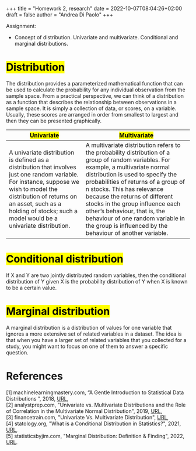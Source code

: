 +++
title = "Homework 2, research"
date = 2022-10-07T08:04:26+02:00
draft = false
author = "Andrea Di Paolo"
+++

Assignment: 
<ul>

<li> Concept of distribution. Univariate and multivariate. Conditional and marginal distributions.</li>
</ul>
<!--more-->

# <mark> Distribution </mark>
The distribution provides a parameterized mathematical function that can be used to calculate the probability for any individual observation from the sample space. 
From a practical perspective, we can think of a distribution as a function that describes the relationship between observations in a sample space.
It is simply a collection of data, or scores, on a variable. Usually, these scores are arranged in order from smallest to largest and then they can be presented graphically.

<table>
  <thead>
    <tr>
      <th><mark>Univariate</mark></th>
      <th><mark>Multivariate</mark></th>
    </tr>
  </thead>
  <tbody>
  <tr>
  <td>
   A univariate distribution is defined as a distribution that involves just one random variable. For instance, suppose we wish to model the distribution of returns on an asset, such as a holding of stocks; such a model would be a univariate distribution.
  
  </td>
  <td>
A multivariate distribution refers to the probability distribution of a group of random variables. For example, a multivariate normal distribution is used to specify the probabilities of returns of a group of n stocks. This has relevance because the returns of different stocks in the group influence each other’s behaviour, that is, the behaviour of one random variable in the group is influenced by the behaviour of another variable.
  </td>
  </tr>
  </tbody>
</table>

# <mark> Conditional distribution </mark>
If X and Y are two jointly distributed random variables, then the conditional distribution of Y given X is the probability distribution of Y when X is known to be a certain value.

# <mark> Marginal distribution </mark>
A marginal distribution is a distribution of values for one variable that ignores a more extensive set of related variables in a dataset.
The idea is that when you have a larger set of related variables that you collected for a study, you might want to focus on one of them to answer a specific question.
# References

[1] machinelearningmastery.com, “A Gentle Introduction to Statistical Data Distributions
”, 2018, [URL](https://machinelearningmastery.com/statistical-data-distributions/), <br>
[2] analystprep.com, "Univariate vs. Multivariate Distributions and the Role of Correlation in the Multivariate Normal Distribution", 2019, [URL](https://analystprep.com/cfa-level-1-exam/quantitative-methods/univariate-vs-multivariate-distribution/), <br>
[3] financetrain.com, "Univariate Vs. Multivariate Distribution", [URL](https://financetrain.com/univariate-vs-multivariate-distribution), <br>
[4] statology.org, "What is a Conditional Distribution in Statistics?", 2021, [URL](https://www.statology.org/conditional-distribution/), <br>
[5] statisticsbyjim.com, "Marginal Distribution: Definition & Finding", 2022, [URL](https://statisticsbyjim.com/basics/marginal-distribution/).
